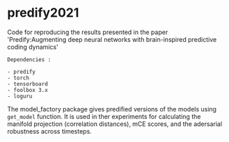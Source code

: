 # predify2021
Code for reproducing the results presented in the paper 'Predify:Augmenting deep neural networks with brain-inspired predictive coding dynamics'

```
Dependencies :

- predify
- torch
- tensorboard
- foolbox 3.x
- loguru
```

The model_factory package gives predified versions of the models using `get_model` function. It is used in ther experiments for calculating the manifold projection (correlation distances), mCE scores, and the adersarial robustness across timesteps. 
